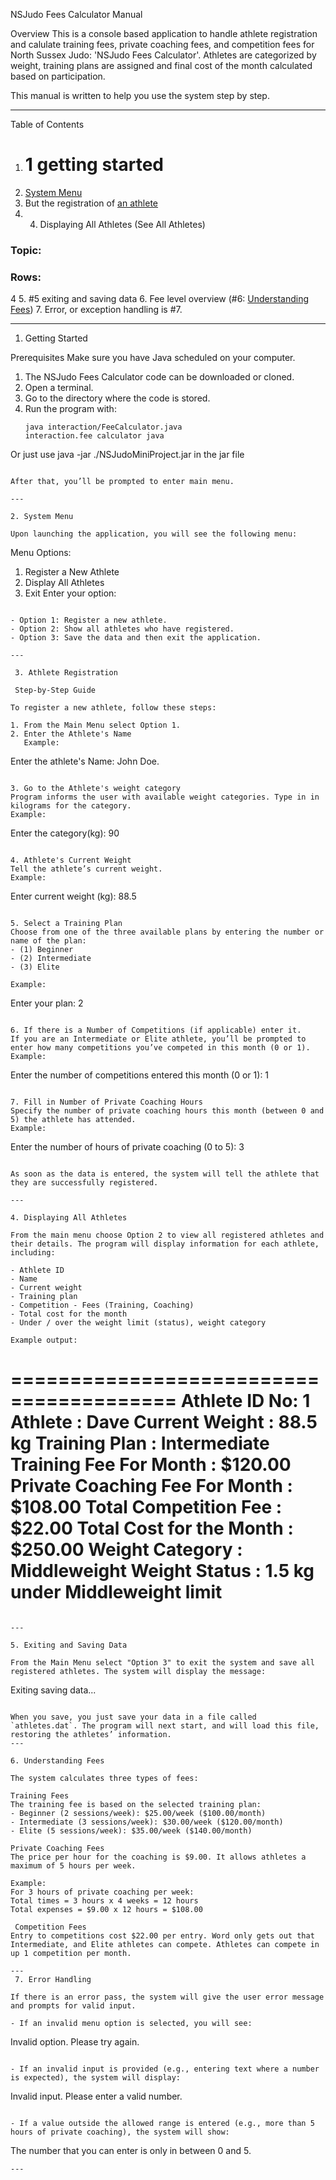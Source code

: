 NSJudo Fees Calculator Manual

 Overview
This is a console based application to handle athlete registration and calulate training fees, private coaching fees, and competition fees for North Sussex Judo: 'NSJudo Fees Calculator'. Athletes are categorized by weight, training plans are assigned and final cost of the month calculated based on participation.

This manual is written to help you use the system step by step.

---

 Table of Contents
1. # 1 getting started
2. [System Menu](#2-system-menu)
3. But the registration of [an athlete](#3-athlete-registration)
4. 4. Displaying All Athletes (See All Athletes)

### Topic:
### Rows:
4
5. #5 exiting and saving data
6. Fee level overview (#6: [Understanding Fees](#6-understanding-fees))
7. Error, or exception handling is #7.

---

 1. Getting Started

 Prerequisites
Make sure you have Java scheduled on your computer.

1. The NSJudo Fees Calculator code can be downloaded or cloned.
2. Open a terminal.
3. Go to the directory where the code is stored.
4. Run the program with:
   ```
   java interaction/FeeCalculator.java
   interaction.fee calculator java

Or just use java -jar ./NSJudoMiniProject.jar
in the jar file
   ```

After that, you’ll be prompted to enter main menu.

---

 2. System Menu

Upon launching the application, you will see the following menu:

```
Menu Options:
1. Register a New Athlete
2. Display All Athletes
3. Exit
Enter your option:
```

- Option 1: Register a new athlete.
- Option 2: Show all athletes who have registered.
- Option 3: Save the data and then exit the application.

---

 3. Athlete Registration

 Step-by-Step Guide

To register a new athlete, follow these steps:

1. From the Main Menu select Option 1.
2. Enter the Athlete's Name 
   Example:
   ```
   Enter the athlete's Name: John Doe.
   ```

3. Go to the Athlete's weight category  
   Program informs the user with available weight categories. Type in in kilograms for the category.  
   Example:
   ```
   Enter the category(kg): 90
   ```

4. Athlete's Current Weight  
   Tell the athlete’s current weight.  
   Example:
   ```
   Enter current weight (kg): 88.5
   ```

5. Select a Training Plan
   Choose from one of the three available plans by entering the number or name of the plan:  
   - (1) Beginner  
   - (2) Intermediate  
   - (3) Elite  
   
   Example:
   ```
   Enter your plan: 2
   ```

6. If there is a Number of Competitions (if applicable) enter it.  
   If you are an Intermediate or Elite athlete, you’ll be prompted to enter how many competitions you’ve competed in this month (0 or 1).  
   Example:
   ```
   Enter the number of competitions entered this month (0 or 1): 1
   ```

7. Fill in Number of Private Coaching Hours  
   Specify the number of private coaching hours this month (between 0 and 5) the athlete has attended.  
   Example:
   ```
   Enter the number of hours of private coaching (0 to 5): 3
   ```

As soon as the data is entered, the system will tell the athlete that they are successfully registered.

---

 4. Displaying All Athletes

From the main menu choose Option 2 to view all registered athletes and their details. The program will display information for each athlete, including:

- Athlete ID
- Name
- Current weight
- Training plan
- Competition - Fees (Training, Coaching)
- Total cost for the month
- Under / over the weight limit (status), weight category

Example output:
```
========================================
Athlete ID No: 1
Athlete						: Dave
Current Weight				: 88.5 kg
Training Plan					: Intermediate
Training Fee For Month			: $120.00
Private Coaching Fee For Month	: $108.00
Total Competition Fee			: $22.00
Total Cost for the Month		: $250.00
Weight Category				: Middleweight
Weight Status					: 1.5 kg under Middleweight limit
===
```

---

5. Exiting and Saving Data

From the Main Menu select "Option 3" to exit the system and save all registered athletes. The system will display the message:

```
Exiting saving data...
```

When you save, you just save your data in a file called `athletes.dat`. The program will next start, and will load this file, restoring the athletes’ information.
---

6. Understanding Fees

The system calculates three types of fees:

Training Fees
The training fee is based on the selected training plan:
- Beginner (2 sessions/week): $25.00/week ($100.00/month)
- Intermediate (3 sessions/week): $30.00/week ($120.00/month)
- Elite (5 sessions/week): $35.00/week ($140.00/month)

Private Coaching Fees
The price per hour for the coaching is $9.00. It allows athletes a maximum of 5 hours per week.

Example:  
For 3 hours of private coaching per week:  
Total times = 3 hours x 4 weeks = 12 hours
Total expenses = $9.00 x 12 hours = $108.00

 Competition Fees
Entry to competitions cost $22.00 per entry. Word only gets out that Intermediate, and Elite athletes can compete. Athletes can compete in up 1 competition per month.

---
 7. Error Handling

If there is an error pass, the system will give the user error message and prompts for valid input.

- If an invalid menu option is selected, you will see:
  ```
  Invalid option. Please try again.
  ```

- If an invalid input is provided (e.g., entering text where a number is expected), the system will display:
  ```
  Invalid input. Please enter a valid number.
  ```

- If a value outside the allowed range is entered (e.g., more than 5 hours of private coaching), the system will show:
  ```
  The number that you can enter is only in between 0 and 5.
  ```
---
